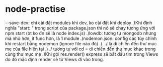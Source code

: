 # node-practise

--save-dev: chỉ cài đặt modules khi dev, ko cài đặt khi deploy
    .)Khi định nghĩa "start: " trong script của package.json thì nó sẽ chạy tương ứng với npm start (bt ko đn sẽ là node index.js)
    .)lowdb: tương tự mongodb nhưng mà nhỏ hơn, ít func hơn, là 1 module
    .)nodemon.json: config các tùy chỉnh khi restart bằng nodemon (ignore file nào đó)
    .) ../ là di chiển đến thư mục mẹ của file hiện tại
    .) ./ tương tự với cd = di chiển đến thư mục khác trong cùng thư mục mẹ
    .)Khi gọi res.render() express sẽ bắt đầu tìm trong Views do đó mặc định render sẽ từ Views đi vào trong.
